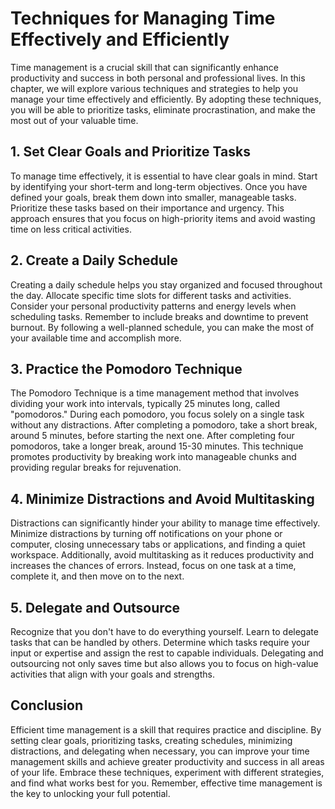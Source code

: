 Techniques for Managing Time Effectively and Efficiently
=================================================================



Time management is a crucial skill that can significantly enhance productivity and success in both personal and professional lives. In this chapter, we will explore various techniques and strategies to help you manage your time effectively and efficiently. By adopting these techniques, you will be able to prioritize tasks, eliminate procrastination, and make the most out of your valuable time.

1\. Set Clear Goals and Prioritize Tasks
---------------------------------------

To manage time effectively, it is essential to have clear goals in mind. Start by identifying your short-term and long-term objectives. Once you have defined your goals, break them down into smaller, manageable tasks. Prioritize these tasks based on their importance and urgency. This approach ensures that you focus on high-priority items and avoid wasting time on less critical activities.

2\. Create a Daily Schedule
--------------------------

Creating a daily schedule helps you stay organized and focused throughout the day. Allocate specific time slots for different tasks and activities. Consider your personal productivity patterns and energy levels when scheduling tasks. Remember to include breaks and downtime to prevent burnout. By following a well-planned schedule, you can make the most of your available time and accomplish more.

3\. Practice the Pomodoro Technique
----------------------------------

The Pomodoro Technique is a time management method that involves dividing your work into intervals, typically 25 minutes long, called "pomodoros." During each pomodoro, you focus solely on a single task without any distractions. After completing a pomodoro, take a short break, around 5 minutes, before starting the next one. After completing four pomodoros, take a longer break, around 15-30 minutes. This technique promotes productivity by breaking work into manageable chunks and providing regular breaks for rejuvenation.

4\. Minimize Distractions and Avoid Multitasking
-----------------------------------------------

Distractions can significantly hinder your ability to manage time effectively. Minimize distractions by turning off notifications on your phone or computer, closing unnecessary tabs or applications, and finding a quiet workspace. Additionally, avoid multitasking as it reduces productivity and increases the chances of errors. Instead, focus on one task at a time, complete it, and then move on to the next.

5\. Delegate and Outsource
-------------------------

Recognize that you don't have to do everything yourself. Learn to delegate tasks that can be handled by others. Determine which tasks require your input or expertise and assign the rest to capable individuals. Delegating and outsourcing not only saves time but also allows you to focus on high-value activities that align with your goals and strengths.

Conclusion
----------

Efficient time management is a skill that requires practice and discipline. By setting clear goals, prioritizing tasks, creating schedules, minimizing distractions, and delegating when necessary, you can improve your time management skills and achieve greater productivity and success in all areas of your life. Embrace these techniques, experiment with different strategies, and find what works best for you. Remember, effective time management is the key to unlocking your full potential.

